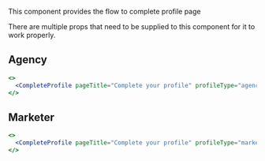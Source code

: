 This component provides the flow to complete profile page

There are multiple props that need to be supplied to this component for it to work properly.

## Agency
```jsx
<>
  <CompleteProfile pageTitle="Complete your profile" profileType="agency" submitButtonLabel="Submit"/>
</>
```
## Marketer
```jsx
<>
  <CompleteProfile pageTitle="Complete your profile" profileType="marketer" submitButtonLabel="Submit"/>
</>
```
